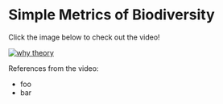 # Simple Metrics of Biodiversity

Click the image below to check out the video!

[![why theory](https://img.youtube.com/vi/ApObCRl4HRk/0.jpg)](https://www.youtube.com/watch?v=ApObCRl4HRk)

References from the video:

- foo
- bar
